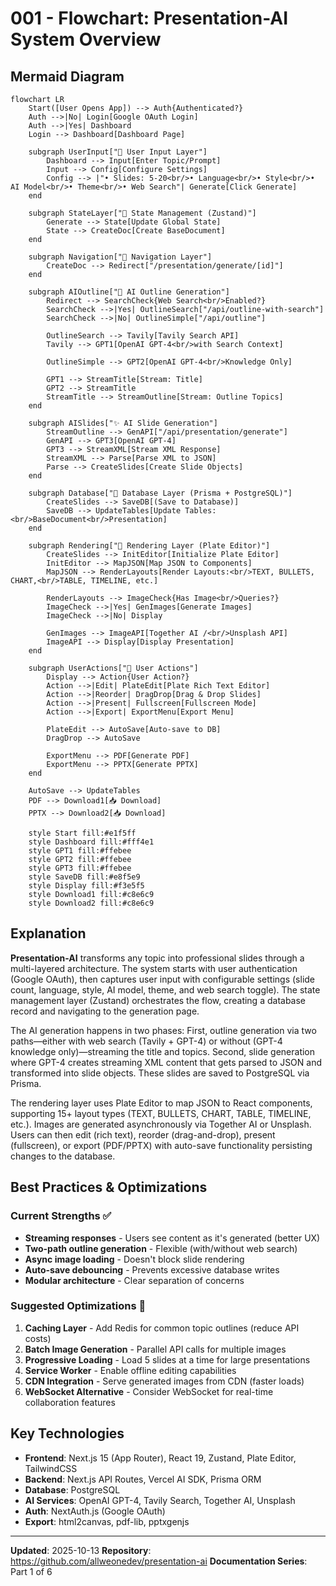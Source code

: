 # 001 - Flowchart: Presentation-AI System Overview

## Mermaid Diagram

```mermaid
flowchart LR
    Start([User Opens App]) --> Auth{Authenticated?}
    Auth -->|No| Login[Google OAuth Login]
    Auth -->|Yes| Dashboard
    Login --> Dashboard[Dashboard Page]

    subgraph UserInput["📝 User Input Layer"]
        Dashboard --> Input[Enter Topic/Prompt]
        Input --> Config[Configure Settings]
        Config --> |"• Slides: 5-20<br/>• Language<br/>• Style<br/>• AI Model<br/>• Theme<br/>• Web Search"| Generate[Click Generate]
    end

    subgraph StateLayer["🔄 State Management (Zustand)"]
        Generate --> State[Update Global State]
        State --> CreateDoc[Create BaseDocument]
    end

    subgraph Navigation["🧭 Navigation Layer"]
        CreateDoc --> Redirect["/presentation/generate/[id]"]
    end

    subgraph AIOutline["🤖 AI Outline Generation"]
        Redirect --> SearchCheck{Web Search<br/>Enabled?}
        SearchCheck -->|Yes| OutlineSearch["/api/outline-with-search"]
        SearchCheck -->|No| OutlineSimple["/api/outline"]

        OutlineSearch --> Tavily[Tavily Search API]
        Tavily --> GPT1[OpenAI GPT-4<br/>with Search Context]

        OutlineSimple --> GPT2[OpenAI GPT-4<br/>Knowledge Only]

        GPT1 --> StreamTitle[Stream: Title]
        GPT2 --> StreamTitle
        StreamTitle --> StreamOutline[Stream: Outline Topics]
    end

    subgraph AISlides["✨ AI Slide Generation"]
        StreamOutline --> GenAPI["/api/presentation/generate"]
        GenAPI --> GPT3[OpenAI GPT-4]
        GPT3 --> StreamXML[Stream XML Response]
        StreamXML --> Parse[Parse XML to JSON]
        Parse --> CreateSlides[Create Slide Objects]
    end

    subgraph Database["💾 Database Layer (Prisma + PostgreSQL)"]
        CreateSlides --> SaveDB[(Save to Database)]
        SaveDB --> UpdateTables[Update Tables:<br/>BaseDocument<br/>Presentation]
    end

    subgraph Rendering["🎨 Rendering Layer (Plate Editor)"]
        CreateSlides --> InitEditor[Initialize Plate Editor]
        InitEditor --> MapJSON[Map JSON to Components]
        MapJSON --> RenderLayouts[Render Layouts:<br/>TEXT, BULLETS, CHART,<br/>TABLE, TIMELINE, etc.]

        RenderLayouts --> ImageCheck{Has Image<br/>Queries?}
        ImageCheck -->|Yes| GenImages[Generate Images]
        ImageCheck -->|No| Display

        GenImages --> ImageAPI[Together AI /<br/>Unsplash API]
        ImageAPI --> Display[Display Presentation]
    end

    subgraph UserActions["👤 User Actions"]
        Display --> Action{User Action?}
        Action -->|Edit| PlateEdit[Plate Rich Text Editor]
        Action -->|Reorder| DragDrop[Drag & Drop Slides]
        Action -->|Present| Fullscreen[Fullscreen Mode]
        Action -->|Export| ExportMenu[Export Menu]

        PlateEdit --> AutoSave[Auto-save to DB]
        DragDrop --> AutoSave

        ExportMenu --> PDF[Generate PDF]
        ExportMenu --> PPTX[Generate PPTX]
    end

    AutoSave --> UpdateTables
    PDF --> Download1[📥 Download]
    PPTX --> Download2[📥 Download]

    style Start fill:#e1f5ff
    style Dashboard fill:#fff4e1
    style GPT1 fill:#ffebee
    style GPT2 fill:#ffebee
    style GPT3 fill:#ffebee
    style SaveDB fill:#e8f5e9
    style Display fill:#f3e5f5
    style Download1 fill:#c8e6c9
    style Download2 fill:#c8e6c9
```

## Explanation

**Presentation-AI** transforms any topic into professional slides through a multi-layered architecture. The system starts with user authentication (Google OAuth), then captures user input with configurable settings (slide count, language, style, AI model, theme, and web search toggle). The state management layer (Zustand) orchestrates the flow, creating a database record and navigating to the generation page.

The AI generation happens in two phases: First, outline generation via two paths—either with web search (Tavily + GPT-4) or without (GPT-4 knowledge only)—streaming the title and topics. Second, slide generation where GPT-4 creates streaming XML content that gets parsed to JSON and transformed into slide objects. These slides are saved to PostgreSQL via Prisma.

The rendering layer uses Plate Editor to map JSON to React components, supporting 15+ layout types (TEXT, BULLETS, CHART, TABLE, TIMELINE, etc.). Images are generated asynchronously via Together AI or Unsplash. Users can then edit (rich text), reorder (drag-and-drop), present (fullscreen), or export (PDF/PPTX) with auto-save functionality persisting changes to the database.

## Best Practices & Optimizations

### Current Strengths ✅
- **Streaming responses** - Users see content as it's generated (better UX)
- **Two-path outline generation** - Flexible (with/without web search)
- **Async image loading** - Doesn't block slide rendering
- **Auto-save debouncing** - Prevents excessive database writes
- **Modular architecture** - Clear separation of concerns

### Suggested Optimizations 🚀
1. **Caching Layer** - Add Redis for common topic outlines (reduce API costs)
2. **Batch Image Generation** - Parallel API calls for multiple images
3. **Progressive Loading** - Load 5 slides at a time for large presentations
4. **Service Worker** - Enable offline editing capabilities
5. **CDN Integration** - Serve generated images from CDN (faster loads)
6. **WebSocket Alternative** - Consider WebSocket for real-time collaboration features

## Key Technologies

- **Frontend**: Next.js 15 (App Router), React 19, Zustand, Plate Editor, TailwindCSS
- **Backend**: Next.js API Routes, Vercel AI SDK, Prisma ORM
- **Database**: PostgreSQL
- **AI Services**: OpenAI GPT-4, Tavily Search, Together AI, Unsplash
- **Auth**: NextAuth.js (Google OAuth)
- **Export**: html2canvas, pdf-lib, pptxgenjs

---

**Updated**: 2025-10-13
**Repository**: https://github.com/allweonedev/presentation-ai
**Documentation Series**: Part 1 of 6
